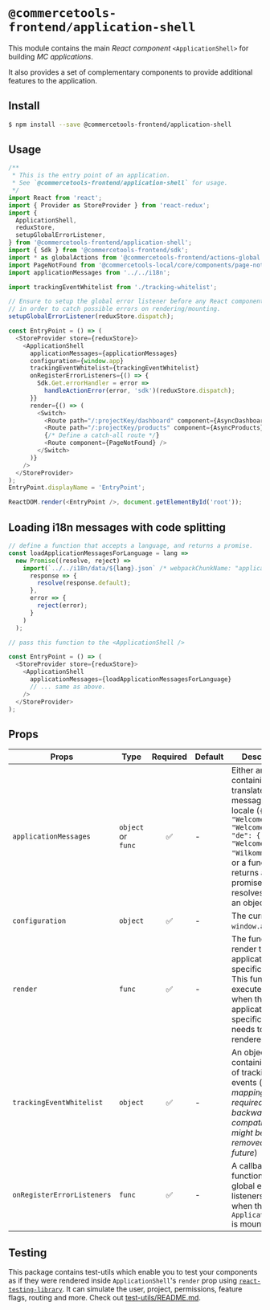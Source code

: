 # `@commercetools-frontend/application-shell`

This module contains the main _React component_ `<ApplicationShell>` for
building _MC applications_.

It also provides a set of complementary components to provide additional
features to the application.

## Install

```bash
$ npm install --save @commercetools-frontend/application-shell
```

## Usage

```js
/**
 * This is the entry point of an application.
 * See `@commercetools-frontend/application-shell` for usage.
 */
import React from 'react';
import { Provider as StoreProvider } from 'react-redux';
import {
  ApplicationShell,
  reduxStore,
  setupGlobalErrorListener,
} from '@commercetools-frontend/application-shell';
import { Sdk } from '@commercetools-frontend/sdk';
import * as globalActions from '@commercetools-frontend/actions-global';
import PageNotFound from '@commercetools-local/core/components/page-not-found';
import applicationMessages from '../../i18n';

import trackingEventWhitelist from './tracking-whitelist';

// Ensure to setup the global error listener before any React component renders
// in order to catch possible errors on rendering/mounting.
setupGlobalErrorListener(reduxStore.dispatch);

const EntryPoint = () => (
  <StoreProvider store={reduxStore}>
    <ApplicationShell
      applicationMessages={applicationMessages}
      configuration={window.app}
      trackingEventWhitelist={trackingEventWhitelist}
      onRegisterErrorListeners={() => {
        Sdk.Get.errorHandler = error =>
          handleActionError(error, 'sdk')(reduxStore.dispatch);
      }}
      render={() => (
        <Switch>
          <Route path="/:projectKey/dashboard" component={AsyncDashboard} />
          <Route path="/:projectKey/products" component={AsyncProducts} />
          {/* Define a catch-all route */}
          <Route component={PageNotFound} />
        </Switch>
      )}
    />
  </StoreProvider>
);
EntryPoint.displayName = 'EntryPoint';

ReactDOM.render(<EntryPoint />, document.getElementById('root'));
```

## Loading i18n messages with code splitting

```js
// define a function that accepts a language, and returns a promise.
const loadApplicationMessagesForLanguage = lang =>
  new Promise((resolve, reject) =>
    import(`../../i18n/data/${lang}.json` /* webpackChunkName: "application-messages-[request]" */).then(
      response => {
        resolve(response.default);
      },
      error => {
        reject(error);
      }
    )
  );

// pass this function to the <ApplicationShell />

const EntryPoint = () => (
  <StoreProvider store={reduxStore}>
    <ApplicationShell
      applicationMessages={loadApplicationMessagesForLanguage}
      // ... same as above.
    />
  </StoreProvider>
);
```

## Props

| Props                      | Type               | Required | Default | Description                                                                                                                                                                                                       |
| -------------------------- | ------------------ | :------: | ------- | ----------------------------------------------------------------------------------------------------------------------------------------------------------------------------------------------------------------- |
| `applicationMessages`      | `object` or `func` |    ✅    | -       | Either an object containing all the translated messages per locale (`{ "en": { "Welcome": "Welcome" }, "de": { "Welcome": "Wilkommen" }}`), or a function that returns a promise that resolves to such an object. |
| `configuration`            | `object`           |    ✅    | -       | The current `window.app`.                                                                                                                                                                                         |
| `render`                   | `func`             |    ✅    | -       | The function to render the application specific part. This function is executed only when the application specific part needs to be rendered.                                                                     |
| `trackingEventWhitelist`   | `object`           |    ✅    | -       | An object containing a map of tracking events (_this mapping is required for backwards compatibility, it might be removed in the future_)                                                                         |
| `onRegisterErrorListeners` | `func`             |    ✅    | -       | A callback function to setup global event listeners, called when the `ApplicationShell` is mounted                                                                                                                |

## Testing

This package contains test-utils which enable you to test your components as if they were rendered inside `ApplicationShell`'s `render` prop using [`react-testing-library`](https://github.com/kentcdodds/react-testing-library). It can simulate the user, project, permissions, feature flags, routing and more. Check out [test-utils/README.md](./test-utils/README.md).
